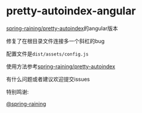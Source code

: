# pretty-autoindex-angular

[spring-raining/pretty-autoindex](https://github.com/spring-raining/pretty-autoindex)的angular版本

修复了在根目录文件连接多一个斜杠的bug

配置文件是`dist/assets/config.js`

使用方法参考[spring-raining/pretty-autoindex](https://github.com/spring-raining/pretty-autoindex)

有什么问题或者建议欢迎提交issues

特别鸣谢:

  [@spring-raining](https://github.com/spring-raining)
